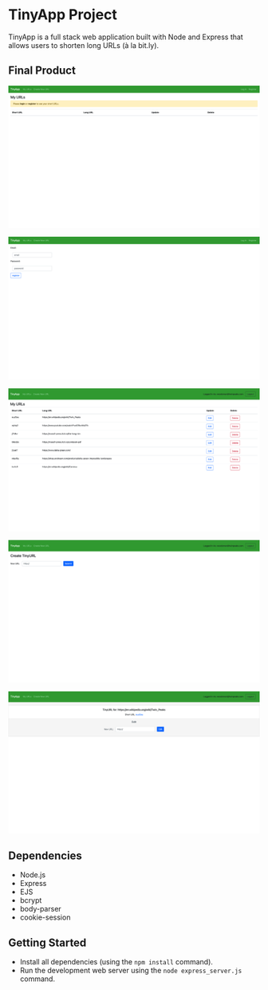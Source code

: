 # TinyApp Project

TinyApp is a full stack web application built with Node and Express that allows users to shorten long URLs (à la bit.ly).

## Final Product
!["URLs Index Page when first opening site."](https://github.com/adrianetodesign/tinyapp/blob/main/docs/urls-page-blank.png)

!["Registration page."](https://github.com/adrianetodesign/tinyapp/blob/main/docs/register-page.png)

!["URLs Index Page when logged in."](https://github.com/adrianetodesign/tinyapp/blob/main/docs/urls-page.png)

!["Create a new short URL page."](https://github.com/adrianetodesign/tinyapp/blob/main/docs/create-url-page.png)

!["Edit an existing short URL page."](https://github.com/adrianetodesign/tinyapp/blob/main/docs/edit-url-page.png)

## Dependencies

- Node.js
- Express
- EJS
- bcrypt
- body-parser
- cookie-session

## Getting Started

- Install all dependencies (using the `npm install` command).
- Run the development web server using the `node express_server.js` command.